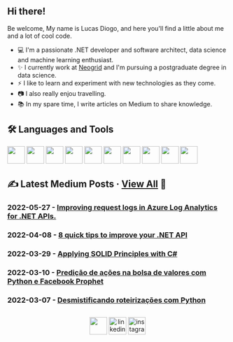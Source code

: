 ## Hi there!

Be welcome, My name is Lucas Diogo, and here you'll find a little about me and a lot of cool code.

- :computer: I'm a passionate .NET developer and software architect, data science and machine learning enthusiast.
- :sparkles: I currently work at [Neogrid](https://neogrid.com/) and I'm pursuing a postgraduate degree in data science.
- :zap: I like to learn and experiment with new technologies as they come.
- :camera: I also really enjou travelling.
- :books: In my spare time, I write articles on Medium to share knowledge.


## 🛠 Languages and Tools

<p>
<code><img height="40" width="40" src="https://static.cdnlogo.com/logos/c/27/c.svg"></code>
<code><img height="40" width="40" src="https://upload.wikimedia.org/wikipedia/commons/thumb/a/a3/.NET_Logo.svg/1024px-.NET_Logo.svg.png"></code>
<code><img height="40" width="40" src="https://upload.wikimedia.org/wikipedia/commons/thumb/c/c3/Python-logo-notext.svg/1024px-Python-logo-notext.svg.png"></code>
<code><img height="40" width="40" src="https://seeklogo.com/images/N/nodejs-logo-FBE122E377-seeklogo.com.png"></code>
<code><img height="40" width="40" src="https://upload.wikimedia.org/wikipedia/commons/thumb/f/fa/Microsoft_Azure.svg/1200px-Microsoft_Azure.svg.png"></code>
<code><img height="40" width="40" src="https://www.svgrepo.com/show/331370/docker.svg"></code>
<code><img height="40" width="40" src="https://seeklogo.com/images/K/kubernetes-logo-3A67038EAB-seeklogo.com.png"></code>
<code><img height="40" width="40" src="https://www.svgrepo.com/show/331488/mongodb.svg"></code>  
<code><img height="40" width="40" src="https://raw.githubusercontent.com/newrelic/newrelic-quickstarts/v0.106.0/quickstarts/azure/azure-service-bus/logo.svg"></code>
<code><img height="40" width="40" src="https://linkurious.com/assets/uploads/2022/02/image-4.png"></code>
</p>

## ✍️ Latest Medium Posts · [View All](https://medium.com/@lucasdiogodasilva) 🚀

### 2022-05-27 - [Improving request logs in Azure Log Analytics for .NET APIs.](https://medium.com/@lucasdiogodasilva/saving-http-request-information-in-azure-log-analytics-baea05c2a909)

### 2022-04-08 - [8 quick tips to improve your .NET API](https://medium.com/neogrid/8-quick-tips-to-improve-your-net-api-6c44faf258e0)

### 2022-03-29 - [Applying SOLID Principles with C#](https://medium.com/neogrid/applying-solid-principle-with-c-20b00f6879f6)

### 2022-03-10 - [Predição de ações na bolsa de valores com Python e Facebook Prophet](https://medium.com/neogrid/predi%C3%A7%C3%A3o-de-a%C3%A7%C3%B5es-na-bolsa-de-valores-com-python-e-facebook-prophet-64c6c154b176)

### 2022-03-07 - [Desmistificando roteirizações com Python](https://medium.com/neogrid/desmistificando-roteiriza%C3%A7%C3%B5es-com-python-5b80f940a6fb)


## 

<p align='center'>
<a href="https://twitter.com/diogo9600" target="blank"><img align="center" src="https://www.freeiconspng.com/thumbs/logo-twitter-png/blue-twitter-transparent-png-2.png" height="40" width="40" /></a>
<a href="https://www.linkedin.com/in/lucas-diogo-da-silva/" target="blank"><img align="center" src="https://cdn-icons-png.flaticon.com/512/174/174857.png" alt="linkedin" height="40" width="40" /></a>
<a href="https://www.instagram.com/ldiogo96/" target="blank"><img align="center" src="https://upload.wikimedia.org/wikipedia/commons/thumb/a/a5/Instagram_icon.png/640px-Instagram_icon.png" alt="instagram" height="40" width="40" /></a>
</p>
